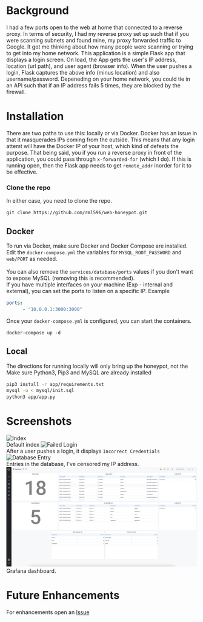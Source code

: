 # Background
I had a few ports open to the web at home that connected to a reverse proxy. In terms of security, I had my reverse proxy set up such that if you were scanning subnets and found mine, my proxy forwarded traffic to Google. It got me thinking about how many people were scanning or trying to get into my home network. This application is a simple Flask app that displays a login screen. On load, the App gets the user's IP address, location (url path), and user agent (browser info). When the user pushes a login, Flask captures the above info (minus location) and also username/password. Depeneding on your home network, you could tie in an API such that if an IP address fails 5 times, they are blocked by the firewall. 

# Installation
There are two paths to use this: locally or via Docker. Docker has an issue in that it masquerades IPs coming from the outside. This means that any login attemt will have the Docker IP of your host, which kind of defeats the purpose. That being said, you if you run a reverse proxy in front of the application, you could pass through `x-forwarded-for` (which I do). If this is running open, then the Flask app needs to get `remote_addr` inorder for it to be effective.

### Clone the repo
In either case, you need to clone the repo.
```
git clone https://github.com/rml596/web-honeypot.git
```

## Docker
To run via Docker, make sure Docker and Docker Compose are installed.<br>
Edit the `docker-compose.yml` the variables for `MYSQL_ROOT_PASSWORD` and `web/PORT` as needed. 
<br><br>
You can also remove the `services/database/ports` values if you don't want to expose MySQL (removing this is recommended). <br>
If you have multiple interfaces on your machine (Exp - internal and external), you can set the ports to listen on a specific IP. 
Example
```yml
ports:
      - "10.0.0.1:3000:3000"
```
Once your `docker-compose.yml` is configured, you can start the containers.
```
docker-compose up -d
```

## Local
The directions for running locally will only bring up the honeypot, not the          
Make sure Python3, Pip3 and MySQL are already installed

```bash
pip3 install -r app/requirements.txt
mysql -u < mysql/init.sql
python3 app/app.py
```

# Screenshots
![Index](docs/index.png)<br>
Default index
![Failed Login](docs/failed_login.png)<br>
After a user pushes a login, it displays `Incorrect Credentials`
![Database Entry](docs/sql.png)<br>
Entries in the database, I've censored my IP address.
![Grafana Dashboard](docs/grafana.png)<br>
Grafana dashboard.

# Future Enhancements
For enhancements open an [Issue](https://github.com/rml596/web-honeypot/issues)
